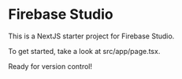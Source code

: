 # Firebase Studio

This is a NextJS starter project for Firebase Studio.

To get started, take a look at src/app/page.tsx.

Ready for version control!